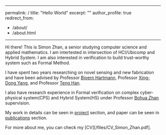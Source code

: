 
---
permalink: /
title: "Hello World"
excerpt: ""
author_profile: true
redirect_from: 
  - /about/
  - /about.html
---

Hi there! This is Simon Zhan, a senior studying computer science and applied mathematics. I am intertested in intersection of HCI/Ubicomp and Hybrid System. I am also interested in verification to build trust-worthy system such as Formal Method. 

I have spent two years researching on novel sensing and new fabrication and have been advised by Professor [Bjoern Hartmann](https://people.eecs.berkeley.edu/~bjoern/?_ga=2.188521320.1596352881.1635183757-1933119831.1603184178), Professor [Xing-Dong Yang](https://www.cs.dartmouth.edu/~xingdong/), and Professor [Teng Han](http://teng-han.com/).

I also have research experience in Formal verification on complex cyber-physical system(CPS) and Hybrid System(HS) under Professor [Bohua Zhan](https://lcs.ios.ac.cn/~bzhan/) supervision.

My work in details can be seen in [project](/portfolio) section, and paper can be seen in [publications](/publications) section. 

For more about me, you can check my [CV][/files/CV_Simon_Zhan.pdf].


